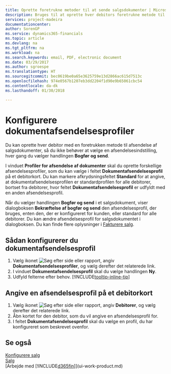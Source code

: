 ```yaml
---
title: Oprette foretrukne metoder til at sende salgsdokumenter | Microsoft Docs
description: Bruges til at oprette hver debitors foretrukne metode til at sende salgsdokumenter, f.eks. e-mail, PDF-fil, elektronisk dokument osv.
services: project-madeira
documentationcenter: 
author: SorenGP
ms.service: dynamics365-financials
ms.topic: article
ms.devlang: na
ms.tgt_pltfrm: na
ms.workload: na
ms.search.keywords: email, PDF, electronic document
ms.date: 03/29/2017
ms.author: sgroespe
ms.translationtype: HT
ms.sourcegitcommit: bec0619be0a65e3625759e13d2866ac615d7513c
ms.openlocfilehash: 974e0567b1207eb3dd2204f1d90e9b65061cbc54
ms.contentlocale: da-dk
ms.lasthandoff: 01/30/2018

---
```

# <a name="set-up-document-sending-profiles"></a>Konfigurere dokumentafsendelsesprofiler
Du kan oprette hver debitor med en foretrukken metode til afsendelse af salgsdokumenter, så du ikke behøver at vælge en afsendelsesindstilling, hver gang du vælger handlingen **Bogfør og send**.

I vinduet **Profiler for afsendelse af dokumenter** skal du oprette forskellige afsendelsesprofiler, som du kan vælge i feltet **Dokumentafsendelsesprofil** på et debitorkort. Du kan markere afkrydsningsfeltet **Standard** for at angive, at dokumentafsendelsesprofilen er standardprofilen for alle debitorer, bortset fra debitorer, hvor feltet **Dokumentafsendelsesprofil** er udfyldt med en anden afsendelsesprofil.

Når du vælger handlingen **Bogfør og send** i et salgsdokument, viser dialogboksen **Bekræftelse af bogfør og send** den afsendelsesprofil, der bruges, enten den, der er konfigureret for kunden, eller standard for alle debitorer. Du kan ændre afsendelsesprofil for salgsdokumentet i dialogboksen. Du kan finde flere oplysninger i [Fakturere salg](sales-how-invoice-sales.md).

## <a name="to-set-up-a-document-sending-profile"></a>Sådan konfigurerer du dokumentafsendelsesprofil
1. Vælg ikonet ![Søg efter side eller rapport](media/ui-search/search_small.png "Ikonet Søg efter side eller rapport"), angiv **Dokumentafsendelsesprofiler**, og vælg derefter det relaterede link.
2. I vinduet **Dokumentafsendelsesprofil** skal du vælge handlingen **Ny**.
3. Udfyld felterne efter behov. [!INCLUDE[tooltip-inline-tip](includes/tooltip-inline-tip_md.md)]

## <a name="to-specify-a-sending-profile-on-a-customer-card"></a>Angive en afsendelsesprofil på et debitorkort
1. Vælg ikonet ![Søg efter side eller rapport](media/ui-search/search_small.png "Ikonet Søg efter side eller rapport"), angiv **Debitorer**, og vælg derefter det relaterede link.
2. Åbn kortet for den debitor, som du vil angive en afsendelsesprofil for.
3. I feltet **Dokumentafsendelsesprofil** skal du vælge en profil, du har konfigureret som beskrevet ovenfor.

## <a name="see-also"></a>Se også
[Konfigurere salg](sales-setup-sales.md)  
[Salg](sales-manage-sales.md)  
[Arbejde med [!INCLUDE[d365fin](includes/d365fin_md.md)]](ui-work-product.md)

